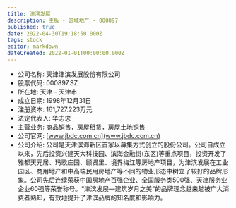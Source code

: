 ```yaml
---
title: 津滨发展
description: 主板 - 区域地产 - 000897
published: true
date: 2022-04-30T19:18:50.000Z
tags: stock
editor: markdown
dateCreated: 2022-01-01T00:00:00.000Z
---
```


- 公司名称: 天津津滨发展股份有限公司
- 股票代码: 000897.SZ
- 所在地: 天津 - 天津市
- 成立日期: 1998年12月31日
- 注册资本: 161,727.223万元
- 法定代表人: 华志忠
- 主营业务: 商品销售，房屋租赁，房屋土地销售
- 公司官网: [www.jbdc.com.cn](www.jbdc.com.cn)
- 公司介绍: 公司是天津滨海新区首家以募集方式创立的股份公司。公司自成立以来，先后投资兴建天大科技园、滨海金融街(东区)等重点项目，投资开发了雅都天元居、玛歌庄园、颐贤里、境界梅江等房地产项目，为津滨发展在工业园区、商用地产和中高端民用房地产等不同的物业形态中树立了较好的品牌形象。公司先后连续荣获中国房地产百强企业、全国服务类500强、天津服务业企业60强等荣誉称号。“津滨发展—建筑岁月之美”的品牌理念越来越被广大消费者熟知，有效地提升了津滨品牌的知名度和影响力。


